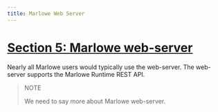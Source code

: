 ```yaml
---
title: Marlowe Web Server
---
```


# [Section 5: Marlowe web-server](https://github.com/input-output-hk/marlowe-cardano/tree/main/marlowe-runtime/web-server-app)

Nearly all Marlowe users would typically use the web-server. 
The web-server supports the Marlowe Runtime REST API. 

> NOTE 
> 
> We need to say more about Marlowe web-server. 

